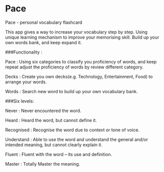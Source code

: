 # Pace
Pace - personal vocabulary flashcard

This app gives a way to increase your vocabulary step by step.
Using unique learning mechanism to improve your memorising skill.
Build up your own words bank, and keep expand it. 


###Functionality :

Pace : Using six categories to classify you proficiency of words, and keep repeat adjust the proficiency of words by review different category.

Decks : Create you own decks(e.g. Technology, Entertainment, Food) to arrange your words.

Words : Search new word to build up your own vocabulary bank.


###Six levels:

Never : Never encountered the word.

Heard : Heard the word, but cannot define it.

Recognised : Recognise the word due to context or tone of voice.

Understand : Able to use the word and understand the general and/or intended meaning, but cannot clearly explain it.

Fluent : Fluent with the word – its use and definition.

Master : Totally Master the meaning.
